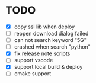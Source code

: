 # TODO

- [x] copy ssl lib when deploy
- [ ] reopen download dialog failed
- [ ] can not search keyword "5G"
- [ ] crashed when search "python"
- [x] fix release note scripts
- [ ] support vscode
- [x] support local build & deploy
- [ ] cmake support
